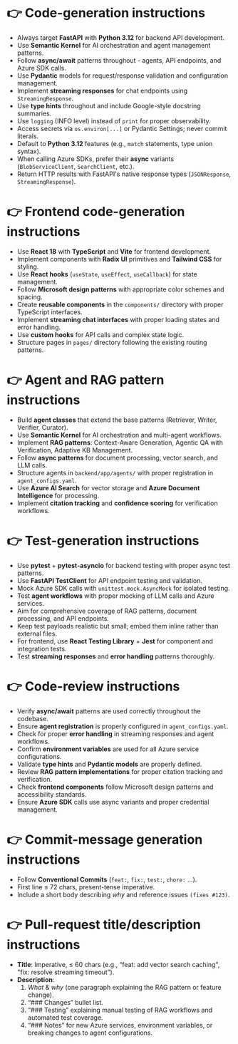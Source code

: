 # 👉 Code-generation instructions
- Always target **FastAPI** with **Python 3.12** for backend API development.
- Use **Semantic Kernel** for AI orchestration and agent management patterns.
- Follow **async/await** patterns throughout - agents, API endpoints, and Azure SDK calls.
- Use **Pydantic** models for request/response validation and configuration management.
- Implement **streaming responses** for chat endpoints using `StreamingResponse`.
- Use **type hints** throughout and include Google-style docstring summaries.
- Use `logging` (INFO level) instead of `print` for proper observability.
- Access secrets via `os.environ[...]` or Pydantic Settings; never commit literals.
- Default to **Python 3.12** features (e.g., `match` statements, type union syntax).
- When calling Azure SDKs, prefer their **async** variants (`BlobServiceClient`, `SearchClient`, etc.).
- Return HTTP results with FastAPI's native response types (`JSONResponse`, `StreamingResponse`).

# 👉 Frontend code-generation instructions  
- Use **React 18** with **TypeScript** and **Vite** for frontend development.
- Implement components with **Radix UI** primitives and **Tailwind CSS** for styling.
- Use **React hooks** (`useState`, `useEffect`, `useCallback`) for state management.
- Follow **Microsoft design patterns** with appropriate color schemes and spacing.
- Create **reusable components** in the `components/` directory with proper TypeScript interfaces.
- Implement **streaming chat interfaces** with proper loading states and error handling.
- Use **custom hooks** for API calls and complex state logic.
- Structure pages in `pages/` directory following the existing routing patterns.

# 👉 Agent and RAG pattern instructions
- Build **agent classes** that extend the base patterns (Retriever, Writer, Verifier, Curator).
- Use **Semantic Kernel** for AI orchestration and multi-agent workflows.
- Implement **RAG patterns**: Context-Aware Generation, Agentic QA with Verification, Adaptive KB Management.
- Follow **async patterns** for document processing, vector search, and LLM calls.
- Structure agents in `backend/app/agents/` with proper registration in `agent_configs.yaml`.
- Use **Azure AI Search** for vector storage and **Azure Document Intelligence** for processing.
- Implement **citation tracking** and **confidence scoring** for verification workflows.

# 👉 Test-generation instructions
- Use **pytest** + **pytest-asyncio** for backend testing with proper async test patterns.
- Use **FastAPI TestClient** for API endpoint testing and validation.
- Mock Azure SDK calls with `unittest.mock.AsyncMock` for isolated testing.
- Test **agent workflows** with proper mocking of LLM calls and Azure services.
- Aim for comprehensive coverage of RAG patterns, document processing, and API endpoints.
- Keep test payloads realistic but small; embed them inline rather than external files.
- For frontend, use **React Testing Library** + **Jest** for component and integration tests.
- Test **streaming responses** and **error handling** patterns thoroughly.

# 👉 Code-review instructions
- Verify **async/await** patterns are used correctly throughout the codebase.
- Ensure **agent registration** is properly configured in `agent_configs.yaml`.
- Check for proper **error handling** in streaming responses and agent workflows.
- Confirm **environment variables** are used for all Azure service configurations.
- Validate **type hints** and **Pydantic models** are properly defined.
- Review **RAG pattern implementations** for proper citation tracking and verification.
- Check **frontend components** follow Microsoft design patterns and accessibility standards.
- Ensure **Azure SDK** calls use async variants and proper credential management.

# 👉 Commit-message generation instructions
- Follow **Conventional Commits** (`feat:`, `fix:`, `test:`, `chore:` …).
- First line ≤ 72 chars, present-tense imperative.
- Include a short body describing *why* and reference issues `(fixes #123)`.

# 👉 Pull-request title/description instructions
- **Title**: Imperative, ≤ 60 chars (e.g., “feat: add vector search caching", "fix: resolve streaming timeout”).
- **Description**:  
  1. *What* & *why* (one paragraph explaining the RAG pattern or feature change).  
  2. “### Changes” bullet list.  
  3. “### Testing” explaining manual testing of RAG workflows and automated test coverage.  
  4. “### Notes” for new Azure services, environment variables, or breaking changes to agent configurations.
